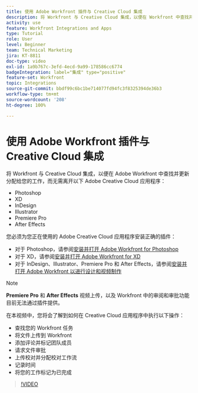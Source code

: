 ```yaml
---
title: 使用 Adobe Workfront 插件与 Creative Cloud 集成
description: 将 Workfront 与 Creative Cloud 集成，以便在 Workfront 中查找并更新分配给您的工作，而无需离开以下 Creative Cloud 应用程序：Photoshop、XD、InDesign、Illustrator、Premiere Pro 和 After Effects。
activity: use
feature: Workfront Integrations and Apps
type: Tutorial
role: User
level: Beginner
team: Technical Marketing
jira: KT-8811
doc-type: video
exl-id: 1a9b767c-3efd-4ecd-9a99-178586cc6774
badgeIntegration: label="集成" type="positive"
feature-set: Workfront
topic: Integrations
source-git-commit: bbdf99c6bc1be714077fd94fc3f8325394de36b3
workflow-type: tm+mt
source-wordcount: '208'
ht-degree: 100%

---
```


# 使用 Adobe Workfront 插件与 Creative Cloud 集成

将 Workfront 与 Creative Cloud 集成，以便在 Adobe Workfront 中查找并更新分配给您的工作，而无需离开以下 Adobe Creative Cloud 应用程序：

* Photoshop
* XD
* InDesign
* Illustrator
* Premiere Pro
* After Effects

您必须为您正在使用的 Adobe Creative Cloud 应用程序安装正确的插件：

* 对于 Photoshop，请参阅[安装并打开 Adobe Workfront for Photoshop](https://experienceleague.adobe.com/docs/workfront/using/adobe-workfront-integrations/workfront-for-creative-cloud/install-wf-cc/wf-cc-install-ps.html?)
* 对于 XD，请参阅[安装并打开 Adobe Workfront for XD](https://experienceleague.adobe.com/docs/workfront/using/adobe-workfront-integrations/workfront-for-creative-cloud/install-wf-cc/wf-adobe-xd-install.html?)
* 对于 InDesign、Illustrator、Premiere Pro 和 After Effects，请参阅[安装并打开 Adobe Workfront 以进行设计和视频制作](https://experienceleague.adobe.com/docs/workfront/using/adobe-workfront-integrations/workfront-for-creative-cloud/install-wf-cc/wf-install-cc.html?)

>[!NOTE]
>
>**Premiere Pro** 和 **After Effects** 视频上传，以及 Workfront 中的审阅和审批功能目前无法通过插件提供。


在本视频中，您将会了解到如何在 Creative Cloud 应用程序中执行以下操作：

* 查找您的 Workfront 任务
* 将文件上传到 Workfront
* 添加评论并标记团队成员
* 请求文件审批
* 上传校对并分配校对工作流
* 记录时间
* 将您的工作标记为已完成

>[!VIDEO](https://video.tv.adobe.com/v/3415452/?quality=12&learn=on&enablevpops=1)
